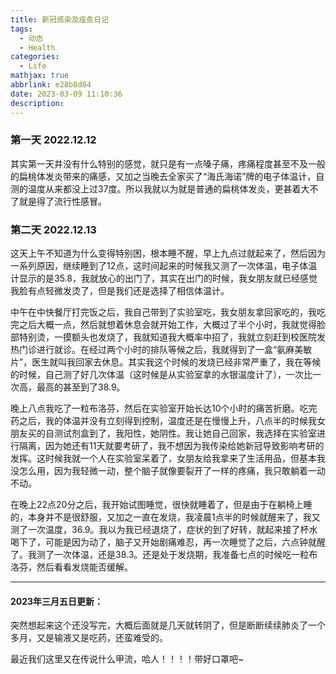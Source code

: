 ```yaml
---
title: 新冠感染及痊愈日记
tags:
  - 动态
  - Health
categories:
  - Life
mathjax: true
abbrlink: e28b8d84
date: 2023-03-09 11:10:36
description:
---
```


### **第一天 2022.12.12**

其实第一天并没有什么特别的感觉，就只是有一点嗓子痛，疼痛程度甚至不及一般的扁桃体发炎带来的痛感，又加之当晚去全家买了“海氏海诺”牌的电子体温计，自测的温度从来都没上过37度。所以我就以为就是普通的扁桃体发炎，更甚着大不了就是得了流行性感冒。

### **第二天 2022.12.13**

这天上午不知道为什么变得特别困，根本睡不醒，早上九点过就起来了，然后因为一系列原因，继续睡到了12点，这时间起来的时候我又测了一次体温，电子体温计显示的是35.8，我就放心的出门了，其实在出门的时候，我女朋友就已经感觉我脸有点轻微发烫了，但是我们还是选择了相信体温计。

中午在中快餐厅打完饭之后，我自己带到了实验室吃，我女朋友拿回家吃的，我吃完之后大概一点，然后就想着休息会就开始工作，大概过了半个小时，我就觉得脸部特别烫，一摸额头也发烧了，我就知道我大概率中招了，我就立刻赶到校医院发热门诊进行就诊。在经过两个小时的排队等候之后，我就得到了一盒“氨麻美敏片”，医生就叫我回家去休息。其实我这个时候的发烧已经非常严重了，我在等候的时候，自己测了好几次体温（这时候是从实验室拿的水银温度计了），一次比一次高，最高的甚至到了38.9。

晚上八点我吃了一粒布洛芬，然后在实验室开始长达10个小时的痛苦折磨。吃完药之后，我的体温并没有立刻得到控制，温度还是在慢慢上升，八点半的时候我女朋友买的自测试剂盒到了，我阳性，她阴性。我让她自己回家，我选择在实验室进行隔离，因为她还有11天就要考研了，我不想因为我传染给她新冠导致影响考研的发挥。这时候我就一个人在实验室呆着了，女朋友给我拿来了生活用品，但基本我没怎么用，因为我轻微一动，整个脑子就像要裂开了一样的疼痛，我只敢躺着一动不动。

在晚上22点20分之后，我开始试图睡觉，很快就睡着了，但是由于在躺椅上睡的，本身并不是很舒服，又加之一直在发烧，我凌晨1点半的时候就醒来了，我又测了一次温度，36.9。我以为我已经退烧了，症状的到了好转，就起来接了杯水喝下了，可能是因为动了，脑子又开始剧痛难忍，再一次睡觉了之后，六点钟就醒了。我测了一次体温，还是38.3。还是处于发烧期，我准备七点的时候吃一粒布洛芬，然后看看发烧能否缓解。

---

#### 2023年三月五日更新：

突然想起来这个还没写完，大概后面就是几天就转阴了，但是断断续续肺炎了一个多月，又是输液又是吃药，还蛮难受的。

最近我们这里又在传说什么甲流，哈人！！！！带好口罩吧~

